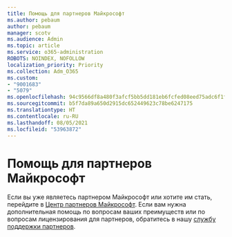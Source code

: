 ```yaml
---
title: Помощь для партнеров Майкрософт
ms.author: pebaum
author: pebaum
manager: scotv
ms.audience: Admin
ms.topic: article
ms.service: o365-administration
ROBOTS: NOINDEX, NOFOLLOW
localization_priority: Priority
ms.collection: Adm_O365
ms.custom:
- "9001683"
- "5079"
ms.openlocfilehash: 94c9566df8a480f3afcf5bb5dd181eb6fcfed08eed75adc6f1f06c9df26c4cf8
ms.sourcegitcommit: b5f7da89a650d2915dc652449623c78be6247175
ms.translationtype: HT
ms.contentlocale: ru-RU
ms.lasthandoff: 08/05/2021
ms.locfileid: "53963872"
---
```

# <a name="help-as-a-microsoft-partner"></a>Помощь для партнеров Майкрософт

Если вы уже являетесь партнером Майкрософт или хотите им стать, перейдите в [Центр партнеров Майкрософт](https://support.microsoft.com/help/4499930/partner-center-overview). Если вам нужна дополнительная помощь по вопросам ваших преимуществ или по вопросам лицензирования для партнеров, обратитесь в нашу [службу поддержки партнеров](https://aka.ms/partnersupport).
